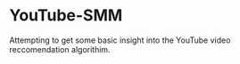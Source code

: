 # YouTube-SMM
Attempting to get some basic insight into the YouTube video reccomendation algorithim.
